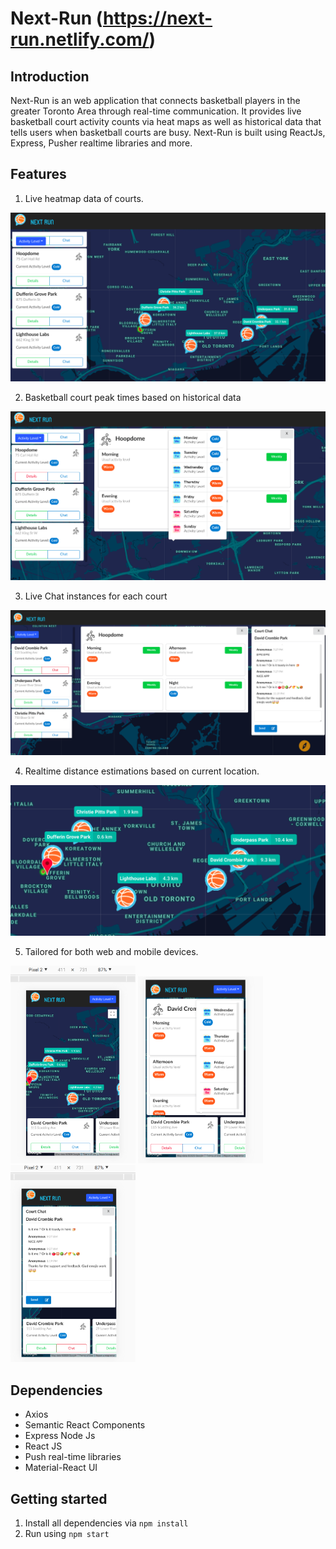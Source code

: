 # Next-Run (https://next-run.netlify.com/)

## Introduction

Next-Run is an web application that connects basketball players in the greater Toronto Area through real-time communication. It provides live basketball court activity counts via heat maps as well as historical data that tells users when basketball courts are busy. Next-Run is built using ReactJs, Express, Pusher realtime libraries and more.  

## Features
1. Live heatmap data of courts.

<img src="public/images/readme/heatmap.png" alt="drawing" width="600"/>

2. Basketball court peak times based on historical data

<img src="public/images/readme/peak_times.png" alt="drawing" width="600"/>

3. Live Chat instances for each court

<img src="public/images/readme/live_chat.png" alt="drawing" width="600"/>

4. Realtime distance estimations based on current location.

<img src="public/images/readme/distance_estimation.png" alt="drawing" width="600"/>

5. Tailored for both web and mobile devices.

<img src="public/images/readme/mobile_view.png" alt="drawing" width="200"/>
<img src="public/images/readme/mobile_peak.png" alt="drawing" width="200"/>
<img src="public/images/readme/mobile_chat.png" alt="drawing" width="200"/>


## Dependencies
* Axios
* Semantic React Components
* Express Node Js
* React JS
* Push real-time libraries
* Material-React UI

## Getting started
1. Install all dependencies via `npm install`
2. Run using `npm start`
